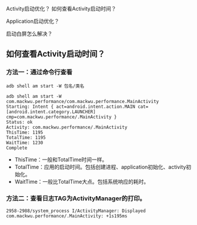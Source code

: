 

Activity启动优化？
如何查看Activity启动时间？

Application启动优化？


启动白屏怎么解决？


## 如何查看Activity启动时间？
### 方法一：通过命令行查看
```
adb shell am start -W 包名/类名

adb shell am start -W com.mackwu.performance/com.mackwu.performance.MainActivity
Starting: Intent { act=android.intent.action.MAIN cat=[android.intent.category.LAUNCHER] cmp=com.mackwu.performance/.MainActivity }
Status: ok
Activity: com.mackwu.performance/.MainActivity
ThisTime: 1195
TotalTime: 1195
WaitTime: 1230
Complete
```
- ThisTime：一般和TotalTime时间一样。
- TotalTime：应用的启动时间。包括创建进程、application初始化、activity初始化。
- WaitTime：一般比TotalTime大点。包括系统响应的耗时。


### 方法二：查看日志TAG为ActivityManager的打印。
```
2958-2988/system_process I/ActivityManager: Displayed com.mackwu.performance/.MainActivity: +1s195ms
```
